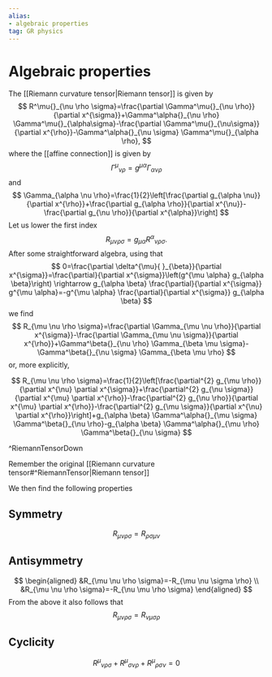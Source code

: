 ```yaml
---
alias:
- algebraic properties
tag: GR physics
---
```

# Algebraic properties


The [[Riemann curvature tensor|Riemann tensor]] is given by
$$
R^\mu{}_{\nu \rho \sigma}=\frac{\partial \Gamma^\mu{}_{\nu \rho}}{\partial x^{\sigma}}+\Gamma^\alpha{}_{\nu \rho} \Gamma^\mu{}_{\alpha\sigma}-\frac{\partial \Gamma^\mu{}_{\nu\sigma}}{\partial x^{\rho}}-\Gamma^\alpha{}_{\nu \sigma} \Gamma^\mu{}_{\alpha \rho},
$$
where the [[affine connection]] is given by
$$
\Gamma^\mu{}_{\nu \rho}=g^{\mu \alpha} \Gamma_{\alpha \nu \rho} $$
and
$$ \Gamma_{\alpha \nu \rho}=\frac{1}{2}\left[\frac{\partial g_{\alpha \nu}}{\partial x^{\rho}}+\frac{\partial g_{\alpha \rho}}{\partial x^{\nu}}-\frac{\partial g_{\nu \rho}}{\partial x^{\alpha}}\right]
$$
Let us lower the first index
$$
R_{\mu \nu \rho \sigma}=g_{\mu \alpha} R^\alpha{}_{\nu \rho \sigma} .
$$
After some straightforward algebra, using that
$$
0=\frac{\partial \delta^{\mu}{ }_{\beta}}{\partial x^{\sigma}}=\frac{\partial}{\partial x^{\sigma}}\left(g^{\mu \alpha} g_{\alpha \beta}\right) \rightarrow g_{\alpha \beta} \frac{\partial}{\partial x^{\sigma}} g^{\mu \alpha}=-g^{\mu \alpha} \frac{\partial}{\partial x^{\sigma}} g_{\alpha \beta}
$$
we find
$$
R_{\mu \nu \rho \sigma}=\frac{\partial \Gamma_{\mu \nu \rho}}{\partial x^{\sigma}}-\frac{\partial \Gamma_{\mu \nu \sigma}}{\partial x^{\rho}}+\Gamma^\beta{}_{\nu \rho} \Gamma_{\beta \mu \sigma}-\Gamma^\beta{}_{\nu \sigma} \Gamma_{\beta \mu \rho}
$$
or, more explicitly,

$$
R_{\mu \nu \rho \sigma}=\frac{1}{2}\left[\frac{\partial^{2} g_{\mu \rho}}{\partial x^{\nu} \partial x^{\sigma}}+\frac{\partial^{2} g_{\nu \sigma}}{\partial x^{\mu} \partial x^{\rho}}-\frac{\partial^{2} g_{\nu \rho}}{\partial x^{\mu} \partial x^{\rho}}-\frac{\partial^{2} g_{\mu \sigma}}{\partial x^{\nu} \partial x^{\rho}}\right]+g_{\alpha \beta} \Gamma^\alpha{}_{\mu \sigma} \Gamma^\beta{}_{\nu \rho}-g_{\alpha \beta} \Gamma^\alpha{}_{\mu \rho} \Gamma^\beta{}_{\nu \sigma}
$$

^RiemannTensorDown

Remember the original [[Riemann curvature tensor#^RiemannTensor|Riemann tensor]]

We then find the following properties
## Symmetry
$$
R_{\mu \nu \rho \sigma}=R_{\rho \sigma \mu \nu}
$$
## Antisymmetry
$$
\begin{aligned}
&R_{\mu \nu \rho \sigma}=-R_{\mu \nu \sigma \rho} \\
&R_{\mu \nu \rho \sigma}=-R_{\nu \mu \rho \sigma}
\end{aligned}
$$
From the above it also follows that
$$
R_{\mu \nu \rho \sigma}=R_{\nu \mu \sigma \rho}
$$
## Cyclicity
$$
R^\mu{}_{\nu \rho \sigma}
+R^\mu{}_{\sigma \nu \rho}
+R^\mu{}_{\rho \sigma \nu}=0
$$